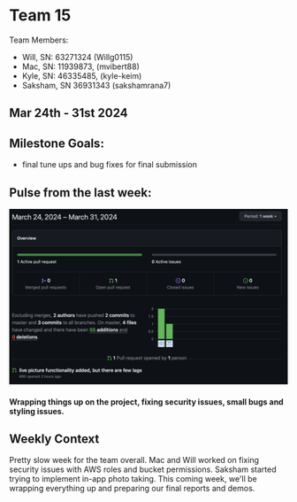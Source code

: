 # Team 15

Team Members: 
- Will, SN: 63271324 (Willg0115)
- Mac, SN: 11939873, (mvibert88)
- Kyle, SN: 46335485, (kyle-keim) 
- Saksham, SN 36931343 (sakshamrana7)

## Mar 24th - 31st 2024

## Milestone Goals: 
- final tune ups and bug fixes for final submission


## Pulse from the last week:

![Screenshot t2 week 8 bunrup](./screenshots/t2_week12_pulse.png)

#### Wrapping things up on the project, fixing security issues, small bugs and styling issues. 


## Weekly Context
Pretty slow week for the team overall. Mac and Will worked on fixing security issues with AWS roles and bucket permissions. Saksham started trying to implement in-app photo taking. This coming week, we'll be wrapping everything up and preparing our final reports and demos. 